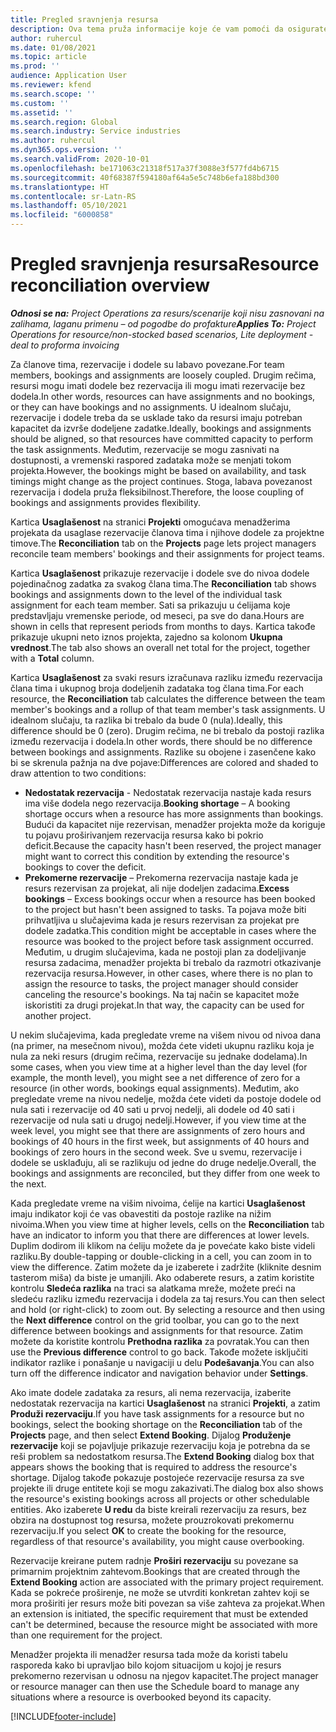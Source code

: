 ```yaml
---
title: Pregled sravnjenja resursa
description: Ova tema pruža informacije koje će vam pomoći da osigurate usklađivanje rezervacija resursa i zadataka za projekte.
author: ruhercul
ms.date: 01/08/2021
ms.topic: article
ms.prod: ''
audience: Application User
ms.reviewer: kfend
ms.search.scope: ''
ms.custom: ''
ms.assetid: ''
ms.search.region: Global
ms.search.industry: Service industries
ms.author: ruhercul
ms.dyn365.ops.version: ''
ms.search.validFrom: 2020-10-01
ms.openlocfilehash: be171063c21318f517a37f3088e3f577fd4b6715
ms.sourcegitcommit: 40f68387f594180af64a5e5c748b6efa188bd300
ms.translationtype: HT
ms.contentlocale: sr-Latn-RS
ms.lasthandoff: 05/10/2021
ms.locfileid: "6000858"
---
```

# <a name="resource-reconciliation-overview"></a><span data-ttu-id="27f57-103">Pregled sravnjenja resursa</span><span class="sxs-lookup"><span data-stu-id="27f57-103">Resource reconciliation overview</span></span>

<span data-ttu-id="27f57-104">_**Odnosi se na:** Project Operations za resurs/scenarije koji nisu zasnovani na zalihama, laganu primenu – od pogodbe do profakture_</span><span class="sxs-lookup"><span data-stu-id="27f57-104">_**Applies To:** Project Operations for resource/non-stocked based scenarios, Lite deployment - deal to proforma invoicing_</span></span>

<span data-ttu-id="27f57-105">Za članove tima, rezervacije i dodele su labavo povezane.</span><span class="sxs-lookup"><span data-stu-id="27f57-105">For team members, bookings and assignments are loosely coupled.</span></span> <span data-ttu-id="27f57-106">Drugim rečima, resursi mogu imati dodele bez rezervacija ili mogu imati rezervacije bez dodela.</span><span class="sxs-lookup"><span data-stu-id="27f57-106">In other words, resources can have assignments and no bookings, or they can have bookings and no assignments.</span></span> <span data-ttu-id="27f57-107">U idealnom slučaju, rezervacije i dodele treba da se usklade tako da resursi imaju potreban kapacitet da izvrše dodeljene zadatke.</span><span class="sxs-lookup"><span data-stu-id="27f57-107">Ideally, bookings and assignments should be aligned, so that resources have committed capacity to perform the task assignments.</span></span> <span data-ttu-id="27f57-108">Međutim, rezervacije se mogu zasnivati na dostupnosti, a vremenski raspored zadataka može se menjati tokom projekta.</span><span class="sxs-lookup"><span data-stu-id="27f57-108">However, the bookings might be based on availability, and task timings might change as the project continues.</span></span> <span data-ttu-id="27f57-109">Stoga, labava povezanost rezervacija i dodela pruža fleksibilnost.</span><span class="sxs-lookup"><span data-stu-id="27f57-109">Therefore, the loose coupling of bookings and assignments provides flexibility.</span></span>

<span data-ttu-id="27f57-110">Kartica **Usaglašenost** na stranici **Projekti** omogućava menadžerima projekata da usaglase rezervacije članova tima i njihove dodele za projektne timove.</span><span class="sxs-lookup"><span data-stu-id="27f57-110">The **Reconciliation** tab on the **Projects** page lets project managers reconcile team members' bookings and their assignments for project teams.</span></span>

<span data-ttu-id="27f57-111">Kartica **Usaglašenost** prikazuje rezervacije i dodele sve do nivoa dodele pojedinačnog zadatka za svakog člana tima.</span><span class="sxs-lookup"><span data-stu-id="27f57-111">The **Reconciliation** tab shows bookings and assignments down to the level of the individual task assignment for each team member.</span></span> <span data-ttu-id="27f57-112">Sati sa prikazuju u ćelijama koje predstavljaju vremenske periode, od meseci, pa sve do dana.</span><span class="sxs-lookup"><span data-stu-id="27f57-112">Hours are shown in cells that represent periods from months to days.</span></span> <span data-ttu-id="27f57-113">Kartica takođe prikazuje ukupni neto iznos projekta, zajedno sa kolonom **Ukupna vrednost**.</span><span class="sxs-lookup"><span data-stu-id="27f57-113">The tab also shows an overall net total for the project, together with a **Total** column.</span></span>

<span data-ttu-id="27f57-114">Kartica **Usaglašenost** za svaki resurs izračunava razliku između rezervacija člana tima i ukupnog broja dodeljenih zadataka tog člana tima.</span><span class="sxs-lookup"><span data-stu-id="27f57-114">For each resource, the **Reconciliation** tab calculates the difference between the team member's bookings and a rollup of that team member's task assignments.</span></span> <span data-ttu-id="27f57-115">U idealnom slučaju, ta razlika bi trebalo da bude 0 (nula).</span><span class="sxs-lookup"><span data-stu-id="27f57-115">Ideally, this difference should be 0 (zero).</span></span> <span data-ttu-id="27f57-116">Drugim rečima, ne bi trebalo da postoji razlika između rezervacija i dodela.</span><span class="sxs-lookup"><span data-stu-id="27f57-116">In other words, there should be no difference between bookings and assignments.</span></span> <span data-ttu-id="27f57-117">Razlike su obojene i zasenčene kako bi se skrenula pažnja na dve pojave:</span><span class="sxs-lookup"><span data-stu-id="27f57-117">Differences are colored and shaded to draw attention to two conditions:</span></span>

- <span data-ttu-id="27f57-118">**Nedostatak rezervacija** - Nedostatak rezervacija nastaje kada resurs ima više dodela nego rezervacija.</span><span class="sxs-lookup"><span data-stu-id="27f57-118">**Booking shortage** – A booking shortage occurs when a resource has more assignments than bookings.</span></span> <span data-ttu-id="27f57-119">Budući da kapacitet nije rezervisan, menadžer projekta može da koriguje tu pojavu proširivanjem rezervacija resursa kako bi pokrio deficit.</span><span class="sxs-lookup"><span data-stu-id="27f57-119">Because the capacity hasn't been reserved, the project manager might want to correct this condition by extending the resource's bookings to cover the deficit.</span></span>
- <span data-ttu-id="27f57-120">**Prekomerne rezervacije** – Prekomerna rezervacija nastaje kada je resurs rezervisan za projekat, ali nije dodeljen zadacima.</span><span class="sxs-lookup"><span data-stu-id="27f57-120">**Excess bookings** – Excess bookings occur when a resource has been booked to the project but hasn't been assigned to tasks.</span></span> <span data-ttu-id="27f57-121">Ta pojava može biti prihvatljiva u slučajevima kada je resurs rezervisan za projekat pre dodele zadatka.</span><span class="sxs-lookup"><span data-stu-id="27f57-121">This condition might be acceptable in cases where the resource was booked to the project before task assignment occurred.</span></span> <span data-ttu-id="27f57-122">Međutim, u drugim slučajevima, kada ne postoji plan za dodeljivanje resursa zadacima, menadžer projekta bi trebalo da razmotri otkazivanje rezervacija resursa.</span><span class="sxs-lookup"><span data-stu-id="27f57-122">However, in other cases, where there is no plan to assign the resource to tasks, the project manager should consider canceling the resource's bookings.</span></span> <span data-ttu-id="27f57-123">Na taj način se kapacitet može iskoristiti za drugi projekat.</span><span class="sxs-lookup"><span data-stu-id="27f57-123">In that way, the capacity can be used for another project.</span></span>

<span data-ttu-id="27f57-124">U nekim slučajevima, kada pregledate vreme na višem nivou od nivoa dana (na primer, na mesečnom nivou), možda ćete videti ukupnu razliku koja je nula za neki resurs (drugim rečima, rezervacije su jednake dodelama).</span><span class="sxs-lookup"><span data-stu-id="27f57-124">In some cases, when you view time at a higher level than the day level (for example, the month level), you might see a net difference of zero for a resource (in other words, bookings equal assignments).</span></span> <span data-ttu-id="27f57-125">Međutim, ako pregledate vreme na nivou nedelje, možda ćete videti da postoje dodele od nula sati i rezervacije od 40 sati u prvoj nedelji, ali dodele od 40 sati i rezervacije od nula sati u drugoj nedelji.</span><span class="sxs-lookup"><span data-stu-id="27f57-125">However, if you view time at the week level, you might see that there are assignments of zero hours and bookings of 40 hours in the first week, but assignments of 40 hours and bookings of zero hours in the second week.</span></span> <span data-ttu-id="27f57-126">Sve u svemu, rezervacije i dodele se usklađuju, ali se razlikuju od jedne do druge nedelje.</span><span class="sxs-lookup"><span data-stu-id="27f57-126">Overall, the bookings and assignments are reconciled, but they differ from one week to the next.</span></span>

<span data-ttu-id="27f57-127">Kada pregledate vreme na višim nivoima, ćelije na kartici **Usaglašenost** imaju indikator koji će vas obavestiti da postoje razlike na nižim nivoima.</span><span class="sxs-lookup"><span data-stu-id="27f57-127">When you view time at higher levels, cells on the **Reconciliation** tab have an indicator to inform you that there are differences at lower levels.</span></span> <span data-ttu-id="27f57-128">Duplim dodirom ili klikom na ćeliju možete da je povećate kako biste videli razliku.</span><span class="sxs-lookup"><span data-stu-id="27f57-128">By double-tapping or double-clicking in a cell, you can zoom in to view the difference.</span></span> <span data-ttu-id="27f57-129">Zatim možete da je izaberete i zadržite (kliknite desnim tasterom miša) da biste je umanjili. Ako odaberete resurs, a zatim koristite kontrolu **Sledeća razlika** na traci sa alatkama mreže, možete preći na sledeću razliku između rezervacija i dodela za taj resurs.</span><span class="sxs-lookup"><span data-stu-id="27f57-129">You can then select and hold (or right-click) to zoom out. By selecting a resource and then using the **Next difference** control on the grid toolbar, you can go to the next difference between bookings and assignments for that resource.</span></span> <span data-ttu-id="27f57-130">Zatim možete da koristite kontrolu **Prethodna razlika** za povratak.</span><span class="sxs-lookup"><span data-stu-id="27f57-130">You can then use the **Previous difference** control to go back.</span></span> <span data-ttu-id="27f57-131">Takođe možete isključiti indikator razlike i ponašanje u navigaciji u delu **Podešavanja**.</span><span class="sxs-lookup"><span data-stu-id="27f57-131">You can also turn off the difference indicator and navigation behavior under **Settings**.</span></span>

<span data-ttu-id="27f57-132">Ako imate dodele zadataka za resurs, ali nema rezervacija, izaberite nedostatak rezervacija na kartici **Usaglašenost** na stranici **Projekti**, a zatim **Produži rezervaciju**.</span><span class="sxs-lookup"><span data-stu-id="27f57-132">If you have task assignments for a resource but no bookings, select the booking shortage on the **Reconciliation** tab of the **Projects** page, and then select **Extend Booking**.</span></span> <span data-ttu-id="27f57-133">Dijalog **Produženje rezervacije** koji se pojavljuje prikazuje rezervaciju koja je potrebna da se reši problem sa nedostatkom resursa.</span><span class="sxs-lookup"><span data-stu-id="27f57-133">The **Extend Booking** dialog box that appears shows the booking that is required to address the resource's shortage.</span></span> <span data-ttu-id="27f57-134">Dijalog takođe pokazuje postojeće rezervacije resursa za sve projekte ili druge entitete koji se mogu zakazivati.</span><span class="sxs-lookup"><span data-stu-id="27f57-134">The dialog box also shows the resource's existing bookings across all projects or other schedulable entities.</span></span> <span data-ttu-id="27f57-135">Ako izaberete **U redu** da biste kreirali rezervaciju za resurs, bez obzira na dostupnost tog resursa, možete prouzrokovati prekomernu rezervaciju.</span><span class="sxs-lookup"><span data-stu-id="27f57-135">If you select **OK** to create the booking for the resource, regardless of that resource's availability, you might cause overbooking.</span></span>

<span data-ttu-id="27f57-136">Rezervacije kreirane putem radnje **Proširi rezervaciju** su povezane sa primarnim projektnim zahtevom.</span><span class="sxs-lookup"><span data-stu-id="27f57-136">Bookings that are created through the **Extend Booking** action are associated with the primary project requirement.</span></span> <span data-ttu-id="27f57-137">Kada se pokreće proširenje, ne može se utvrditi konkretan zahtev koji se mora proširiti jer resurs može biti povezan sa više zahteva za projekat.</span><span class="sxs-lookup"><span data-stu-id="27f57-137">When an extension is initiated, the specific requirement that must be extended can't be determined, because the resource might be associated with more than one requirement for the project.</span></span>

<span data-ttu-id="27f57-138">Menadžer projekta ili menadžer resursa tada može da koristi tabelu rasporeda kako bi upravljao bilo kojom situacijom u kojoj je resurs prekomerno rezervisan u odnosu na njegov kapacitet.</span><span class="sxs-lookup"><span data-stu-id="27f57-138">The project manager or resource manager can then use the Schedule board to manage any situations where a resource is overbooked beyond its capacity.</span></span>


[!INCLUDE[footer-include](../includes/footer-banner.md)]
